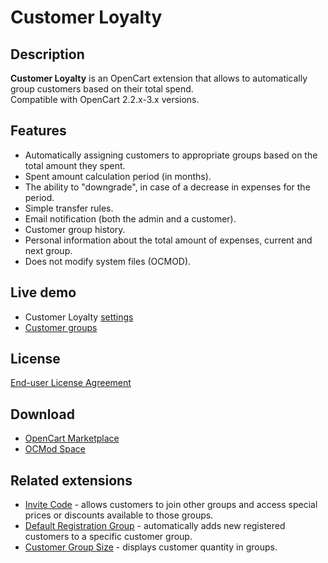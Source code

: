 # Customer Loyalty

## Description
**Customer Loyalty** is an OpenCart extension that allows to automatically group customers based on their total spend.  
Compatible with OpenCart 2.2.x-3.x versions.

## Features
* Automatically assigning customers to appropriate groups based on the total amount they spent.
* Spent amount calculation period (in months).
* The ability to "downgrade", in case of a decrease in expenses for the period.
* Simple transfer rules.
* Email notification (both the admin and a customer).
* Customer group history.
* Personal information about the total amount of expenses, current and next group.
* Does not modify system files (OCMOD).

## Live demo
* Customer Loyalty [settings](https://demo.ocmod.space/a/admin/index.php?route=extension/module/customer_loyalty)
* [Customer groups](https://demo.ocmod.space/a/admin/index.php?route=customer/customer_group)

## License
[End-user License Agreement](https://raw.githubusercontent.com/ocmod-space/ocmod-customer-loyalty/main/EULA.txt)

## Download
* [OpenCart Marketplace](https://www.opencart.com/index.php?route=marketplace/extension/info&extension_id=42646)
* [OCMod Space](https://www.ocmod.space/customer-loyalty)

## Related extensions
* [Invite Code](https://www.opencart.com/index.php?route=marketplace/extension/info&extension_id=42632) - allows customers to join other groups and access special prices or discounts available to those groups.
* [Default Registration Group](https://www.opencart.com/index.php?route=marketplace/extension/info&extension_id=42480) - automatically adds new registered customers to a specific customer group.
* [Customer Group Size](https://www.opencart.com/index.php?route=marketplace/extension/info&extension_id=42642) - displays customer quantity in groups.
